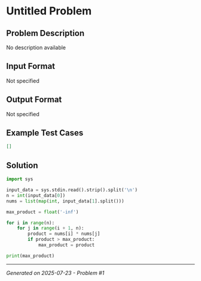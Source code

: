 # Untitled Problem

## Problem Description
No description available

## Input Format
Not specified

## Output Format
Not specified

## Example Test Cases
```json
[]
```

## Solution
```python
import sys

input_data = sys.stdin.read().strip().split('\n')
n = int(input_data[0])
nums = list(map(int, input_data[1].split()))

max_product = float('-inf')

for i in range(n):
    for j in range(i + 1, n):
        product = nums[i] * nums[j]
        if product > max_product:
            max_product = product

print(max_product)
```

---
*Generated on 2025-07-23 - Problem #1*